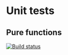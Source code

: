 # Unit tests
## Pure functions

[![Build status](https://ci.appveyor.com/api/projects/status/82500viqeepea9v4?svg=true)](https://ci.appveyor.com/project/ViktorZigaZaga/ajs-test-matchers)
